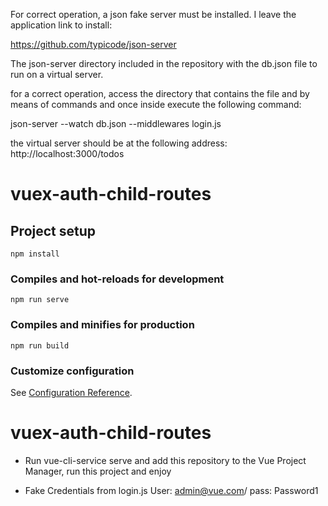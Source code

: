 For correct operation, a json fake server must be installed. I leave the application link to install:

https://github.com/typicode/json-server

The json-server directory included in the repository with the db.json file to run on a virtual server.

for a correct operation, access the directory that contains the file and by means of commands and once inside execute the following command:

json-server --watch db.json --middlewares login.js

the virtual server should be at the following address: http://localhost:3000/todos


# vuex-auth-child-routes

## Project setup
```
npm install
```

### Compiles and hot-reloads for development
```
npm run serve
```

### Compiles and minifies for production
```
npm run build
```

### Customize configuration
See [Configuration Reference](https://cli.vuejs.org/config/).
# vuex-auth-child-routes

* Run vue-cli-service serve and add this repository to the Vue Project Manager, run this project and enjoy

* Fake Credentials from login.js
User: admin@vue.com/
pass: Password1

